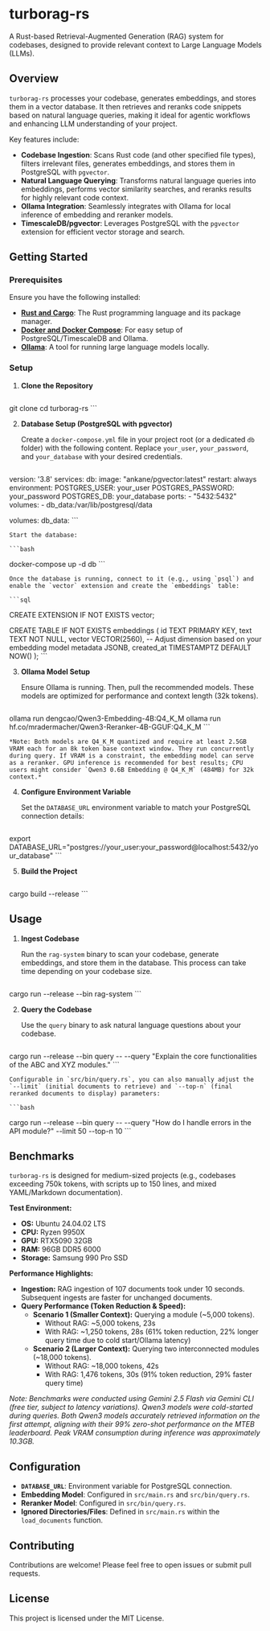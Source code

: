 # turborag-rs

A Rust-based Retrieval-Augmented Generation (RAG) system for codebases, designed to provide relevant context to Large Language Models (LLMs).

## Overview

`turborag-rs` processes your codebase, generates embeddings, and stores them in a vector database. It then retrieves and reranks code snippets based on natural language queries, making it ideal for agentic workflows and enhancing LLM understanding of your project.

Key features include:

*   **Codebase Ingestion**: Scans Rust code (and other specified file types), filters irrelevant files, generates embeddings, and stores them in PostgreSQL with `pgvector`.
*   **Natural Language Querying**: Transforms natural language queries into embeddings, performs vector similarity searches, and reranks results for highly relevant code context.
*   **Ollama Integration**: Seamlessly integrates with Ollama for local inference of embedding and reranker models.
*   **TimescaleDB/pgvector**: Leverages PostgreSQL with the `pgvector` extension for efficient vector storage and search.

## Getting Started

### Prerequisites

Ensure you have the following installed:

*   [**Rust and Cargo**](https://rustup.rs/): The Rust programming language and its package manager.
*   [**Docker and Docker Compose**](https://docs.docker.com/get-docker/): For easy setup of PostgreSQL/TimescaleDB and Ollama.
*   [**Ollama**](https://ollama.ai/): A tool for running large language models locally.

### Setup

1.  **Clone the Repository**

    ```bash
git clone <your-repo-url>
cd turborag-rs
    ```

2.  **Database Setup (PostgreSQL with pgvector)**

    Create a `docker-compose.yml` file in your project root (or a dedicated `db` folder) with the following content. Replace `your_user`, `your_password`, and `your_database` with your desired credentials.

    ```yaml
version: '3.8'
services:
  db:
    image: "ankane/pgvector:latest"
    restart: always
    environment:
      POSTGRES_USER: your_user
      POSTGRES_PASSWORD: your_password
      POSTGRES_DB: your_database
    ports:
      - "5432:5432"
    volumes:
      - db_data:/var/lib/postgresql/data

volumes:
  db_data:
    ```

    Start the database:

    ```bash
docker-compose up -d db
    ```

    Once the database is running, connect to it (e.g., using `psql`) and enable the `vector` extension and create the `embeddings` table:

    ```sql
CREATE EXTENSION IF NOT EXISTS vector;

CREATE TABLE IF NOT EXISTS embeddings (
    id TEXT PRIMARY KEY,
    text TEXT NOT NULL,
    vector VECTOR(2560), -- Adjust dimension based on your embedding model
    metadata JSONB,
    created_at TIMESTAMPTZ DEFAULT NOW()
);
    ```

3.  **Ollama Model Setup**

    Ensure Ollama is running. Then, pull the recommended models. These models are optimized for performance and context length (32k tokens).

    ```bash
ollama run dengcao/Qwen3-Embedding-4B:Q4_K_M
ollama run hf.co/mradermacher/Qwen3-Reranker-4B-GGUF:Q4_K_M
    ```

    *Note: Both models are Q4_K_M quantized and require at least 2.5GB VRAM each for an 8k token base context window. They run concurrently during query. If VRAM is a constraint, the embedding model can serve as a reranker. GPU inference is recommended for best results; CPU users might consider `Qwen3 0.6B Embedding @ Q4_K_M` (484MB) for 32k context.*

4.  **Configure Environment Variable**

    Set the `DATABASE_URL` environment variable to match your PostgreSQL connection details:

    ```bash
export DATABASE_URL="postgres://your_user:your_password@localhost:5432/your_database"
    ```

5.  **Build the Project**

    ```bash
cargo build --release
    ```

## Usage

1.  **Ingest Codebase**

    Run the `rag-system` binary to scan your codebase, generate embeddings, and store them in the database. This process can take time depending on your codebase size.

    ```bash
cargo run --release --bin rag-system
    ```

2.  **Query the Codebase**

    Use the `query` binary to ask natural language questions about your codebase.

    ```bash
cargo run --release --bin query -- --query "Explain the core functionalities of the ABC and XYZ modules."
    ```

    Configurable in `src/bin/query.rs`, you can also manually adjust the `--limit` (initial documents to retrieve) and `--top-n` (final reranked documents to display) parameters:

    ```bash
cargo run --release --bin query -- --query "How do I handle errors in the API module?" --limit 50 --top-n 10
    ```

## Benchmarks

`turborag-rs` is designed for medium-sized projects (e.g., codebases exceeding 750k tokens, with scripts up to 150 lines, and mixed YAML/Markdown documentation).

**Test Environment:**
*   **OS:** Ubuntu 24.04.02 LTS
*   **CPU:** Ryzen 9950X
*   **GPU:** RTX5090 32GB
*   **RAM:** 96GB DDR5 6000
*   **Storage:** Samsung 990 Pro SSD

**Performance Highlights:**

*   **Ingestion:** RAG ingestion of 107 documents took under 10 seconds. Subsequent ingests are faster for unchanged documents.
*   **Query Performance (Token Reduction & Speed):**
    *   **Scenario 1 (Smaller Context):** Querying a module (~5,000 tokens).
        *   Without RAG: ~5,000 tokens, 23s
        *   With RAG: ~1,250 tokens, 28s (61% token reduction, 22% longer query time due to cold start/Ollama latency)
    *   **Scenario 2 (Larger Context):** Querying two interconnected modules (~18,000 tokens).
        *   Without RAG: ~18,000 tokens, 42s
        *   With RAG: 1,476 tokens, 30s (91% token reduction, 29% faster query time)

*Note: Benchmarks were conducted using Gemini 2.5 Flash via Gemini CLI (free tier, subject to latency variations). Qwen3 models were cold-started during queries. Both Qwen3 models accurately retrieved information on the first attempt, aligning with their 99% zero-shot performance on the MTEB leaderboard. Peak VRAM consumption during inference was approximately 10.3GB.*

## Configuration

*   **`DATABASE_URL`**: Environment variable for PostgreSQL connection.
*   **Embedding Model**: Configured in `src/main.rs` and `src/bin/query.rs`.
*   **Reranker Model**: Configured in `src/bin/query.rs`.
*   **Ignored Directories/Files**: Defined in `src/main.rs` within the `load_documents` function.

## Contributing

Contributions are welcome! Please feel free to open issues or submit pull requests.

## License

This project is licensed under the MIT License.
